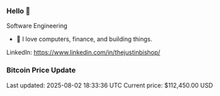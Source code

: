 ### Hello 🤙  

Software Engineering

- 🔭 I love computers, finance, and building things.
  
LinkedIn: https://www.linkedin.com/in/thejustinbishop/  



























































































































































































































































































































































































































































































































































































































































































































































































































































































































### Bitcoin Price Update
Last updated: 2025-08-02 18:33:36 UTC
Current price: $112,450.00 USD
